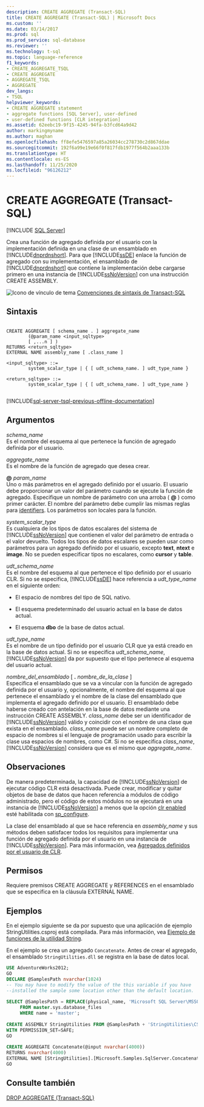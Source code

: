 ```yaml
---
description: CREATE AGGREGATE (Transact-SQL)
title: CREATE AGGREGATE (Transact-SQL) | Microsoft Docs
ms.custom: ''
ms.date: 03/14/2017
ms.prod: sql
ms.prod_service: sql-database
ms.reviewer: ''
ms.technology: t-sql
ms.topic: language-reference
f1_keywords:
- CREATE_AGGREGATE_TSQL
- CREATE AGGREGATE
- AGGREGATE_TSQL
- AGGREGATE
dev_langs:
- TSQL
helpviewer_keywords:
- CREATE AGGREGATE statement
- aggregate functions [SQL Server], user-defined
- user-defined functions [CLR integration]
ms.assetid: 62eebc19-9f15-4245-94fa-b3fcd64a9d42
author: markingmyname
ms.author: maghan
ms.openlocfilehash: ff8efe5476597a85a26034cc278730c2d867ddae
ms.sourcegitcommit: 192f6a99e19e66f0f817fdb1977f564b2aaa133b
ms.translationtype: HT
ms.contentlocale: es-ES
ms.lasthandoff: 11/25/2020
ms.locfileid: "96126212"
---
```

# <a name="create-aggregate-transact-sql"></a>CREATE AGGREGATE (Transact-SQL)
[!INCLUDE [SQL Server](../../includes/applies-to-version/sqlserver.md)]

  Crea una función de agregado definida por el usuario con la implementación definida en una clase de un ensamblado en [!INCLUDE[dnprdnshort](../../includes/dnprdnshort-md.md)]. Para que [!INCLUDE[ssDE](../../includes/ssde-md.md)] enlace la función de agregado con su implementación, el ensamblado de [!INCLUDE[dnprdnshort](../../includes/dnprdnshort-md.md)] que contiene la implementación debe cargarse primero en una instancia de [!INCLUDE[ssNoVersion](../../includes/ssnoversion-md.md)] con una instrucción CREATE ASSEMBLY.  
  
 ![Icono de vínculo de tema](../../database-engine/configure-windows/media/topic-link.gif "Icono de vínculo de tema") [Convenciones de sintaxis de Transact-SQL](../../t-sql/language-elements/transact-sql-syntax-conventions-transact-sql.md)  
  
## <a name="syntax"></a>Sintaxis  
  
```syntaxsql
  
CREATE AGGREGATE [ schema_name . ] aggregate_name  
        (@param_name <input_sqltype>   
        [ ,...n ] )  
RETURNS <return_sqltype>  
EXTERNAL NAME assembly_name [ .class_name ]  
  
<input_sqltype> ::=  
        system_scalar_type | { [ udt_schema_name. ] udt_type_name }  
  
<return_sqltype> ::=  
        system_scalar_type | { [ udt_schema_name. ] udt_type_name }  
  
```  
  
[!INCLUDE[sql-server-tsql-previous-offline-documentation](../../includes/sql-server-tsql-previous-offline-documentation.md)]

## <a name="arguments"></a>Argumentos
 *schema_name*  
 Es el nombre del esquema al que pertenece la función de agregado definida por el usuario.  
  
 *aggregate_name*  
 Es el nombre de la función de agregado que desea crear.  
  
 **@** _param_name_  
 Uno o más parámetros en el agregado definido por el usuario. El usuario debe proporcionar un valor del parámetro cuando se ejecute la función de agregado. Especifique un nombre de parámetro con una arroba ( **@** ) como primer carácter. El nombre del parámetro debe cumplir las mismas reglas para [identifiers](../../relational-databases/databases/database-identifiers.md). Los parámetros son locales para la función.  
  
 *system_scalar_type*  
 Es cualquiera de los tipos de datos escalares del sistema de [!INCLUDE[ssNoVersion](../../includes/ssnoversion-md.md)] que contienen el valor del parámetro de entrada o el valor devuelto. Todos los tipos de datos escalares se pueden usar como parámetros para un agregado definido por el usuario, excepto **text**, **ntext** e **image**. No se pueden especificar tipos no escalares, como **cursor** y **table**.  
  
 *udt_schema_name*  
 Es el nombre del esquema al que pertenece el tipo definido por el usuario CLR. Si no se especifica, [!INCLUDE[ssDE](../../includes/ssde-md.md)] hace referencia a *udt_type_name* en el siguiente orden:  
  
-   El espacio de nombres del tipo de SQL nativo.  
  
-   El esquema predeterminado del usuario actual en la base de datos actual.  
  
-   El esquema **dbo** de la base de datos actual.  
  
 *udt_type_name*  
 Es el nombre de un tipo definido por el usuario CLR que ya está creado en la base de datos actual. Si no se especifica *udt_schema_name*, [!INCLUDE[ssNoVersion](../../includes/ssnoversion-md.md)] da por supuesto que el tipo pertenece al esquema del usuario actual.  
  
 *nombre_del_ensamblado* [ **.** _nombre_de_la_clase_ ]  
 Especifica el ensamblado que se va a vincular con la función de agregado definida por el usuario y, opcionalmente, el nombre del esquema al que pertenece el ensamblado y el nombre de la clase del ensamblado que implementa el agregado definido por el usuario. El ensamblado debe haberse creado con antelación en la base de datos mediante una instrucción CREATE ASSEMBLY. *class_name* debe ser un identificador de [!INCLUDE[ssNoVersion](../../includes/ssnoversion-md.md)] válido y coincidir con el nombre de una clase que exista en el ensamblado. *class_name* puede ser un nombre completo de espacio de nombres si el lenguaje de programación usado para escribir la clase usa espacios de nombres, como C#. Si no se especifica *class_name*, [!INCLUDE[ssNoVersion](../../includes/ssnoversion-md.md)] considera que es el mismo que *aggregate_name*.  
  
## <a name="remarks"></a>Observaciones  
 De manera predeterminada, la capacidad de [!INCLUDE[ssNoVersion](../../includes/ssnoversion-md.md)] de ejecutar código CLR está desactivada. Puede crear, modificar y quitar objetos de base de datos que hacen referencia a módulos de código administrado, pero el código de estos módulos no se ejecutará en una instancia de [!INCLUDE[ssNoVersion](../../includes/ssnoversion-md.md)] a menos que la opción [clr enabled](../../database-engine/configure-windows/clr-enabled-server-configuration-option.md) esté habilitada con [sp_configure](../../relational-databases/system-stored-procedures/sp-configure-transact-sql.md).  
  
 La clase del ensamblado al que se hace referencia en *assembly_name* y sus métodos deben satisfacer todos los requisitos para implementar una función de agregado definida por el usuario en una instancia de [!INCLUDE[ssNoVersion](../../includes/ssnoversion-md.md)]. Para más información, vea [Agregados definidos por el usuario de CLR](../../relational-databases/clr-integration-database-objects-user-defined-functions/clr-user-defined-aggregates.md).  
  
## <a name="permissions"></a>Permisos  
 Requiere premisos CREATE AGGREGATE y REFERENCES en el ensamblado que se especifica en la cláusula EXTERNAL NAME.  
  
## <a name="examples"></a>Ejemplos  
 En el ejemplo siguiente se da por supuesto que una aplicación de ejemplo StringUtilities.csproj está compilada. Para más información, vea [Ejemplo de funciones de la utilidad String](/previous-versions/sql/sql-server-2016/ff878119(v=sql.130)).  
  
 En el ejemplo se crea un agregado `Concatenate`. Antes de crear el agregado, el ensamblado `StringUtilities.dll` se registra en la base de datos local.  
  
```sql  
USE AdventureWorks2012;  
GO  
DECLARE @SamplesPath nvarchar(1024)  
-- You may have to modify the value of the this variable if you have  
--installed the sample some location other than the default location.  
  
SELECT @SamplesPath = REPLACE(physical_name, 'Microsoft SQL Server\MSSQL13.MSSQLSERVER\MSSQL\DATA\master.mdf', 'Microsoft SQL Server\130\Samples\Engine\Programmability\CLR\')   
     FROM master.sys.database_files   
     WHERE name = 'master';  
  
CREATE ASSEMBLY StringUtilities FROM @SamplesPath + 'StringUtilities\CS\StringUtilities\bin\debug\StringUtilities.dll'  
WITH PERMISSION_SET=SAFE;  
GO  
  
CREATE AGGREGATE Concatenate(@input nvarchar(4000))  
RETURNS nvarchar(4000)  
EXTERNAL NAME [StringUtilities].[Microsoft.Samples.SqlServer.Concatenate];  
GO  
```  
  
## <a name="see-also"></a>Consulte también  
 [DROP AGGREGATE &#40;Transact-SQL&#41;](../../t-sql/statements/drop-aggregate-transact-sql.md)  
  
